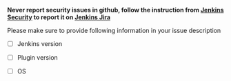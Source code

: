 **Never report security issues in github, follow the instruction from [Jenkins Security](https://jenkins.io/security/) to report it on [Jenkins Jira](https://issues.jenkins-ci.org)**

Please make sure to provide following information in your issue description

- [ ] Jenkins version
- [ ] Plugin version
- [ ] OS

